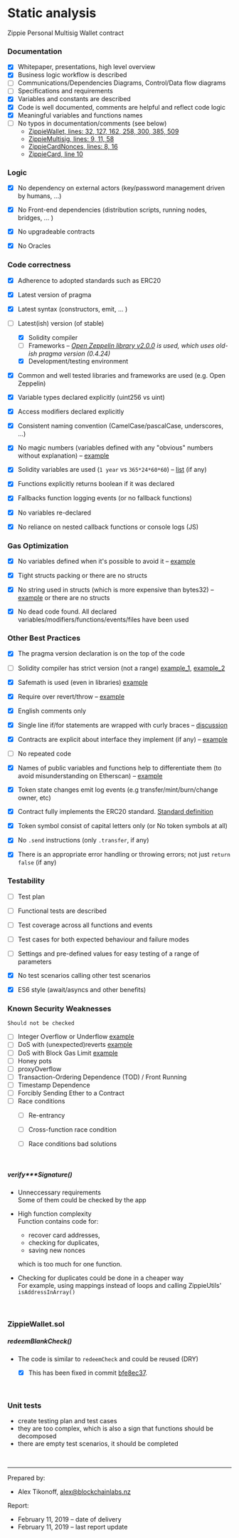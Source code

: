 # Static analysis

Zippie Personal Multisig Wallet contract


### Documentation

 - [x] Whitepaper, presentations, high level overview
 - [x] Business logic workflow is described
 - [ ] Communications/Dependencies Diagrams, Control/Data flow diagrams
 - [ ] Specifications and requirements
 - [X] Variables and constants are described
 - [x] Code is well documented, comments are helpful and reflect code logic
 - [x] Meaningful variables and functions names
 - [ ] No typos in documentation/comments (see below)
 	- [ZippieWallet, lines: 32, 127, 162, 258, 300, 385, 509](https://github.com/BlockchainLabsNZ/zippie-multisig-2/blob/master/contracts/Zippie/ZippieWallet.sol)
 	- [ZippieMultisig, lines: 9, 11, 58](https://github.com/BlockchainLabsNZ/zippie-multisig-2/blob/master/contracts/Zippie/ZippieMultisig.sol)
 	- [ZippieCardNonces, lines: 8, 16](https://github.com/BlockchainLabsNZ/zippie-multisig-2/blob/master/contracts/Zippie/ZippieCardNonces.sol)
 	- [ZippieCard, line 10](https://github.com/BlockchainLabsNZ/zippie-multisig-2/blob/master/contracts/Zippie/ZippieCard.sol)

### Logic

 - [x] No dependency on external actors (key/password management driven by humans, ...)
 - [x] No Front-end dependencies (distribution scripts, running nodes, bridges, ... )
 - [x] No upgradeable contracts
 - [x] No Oracles

 

### Code correctness

 - [x] Adherence to adopted standards such as ERC20
 - [x] Latest version of pragma
 - [x] Latest syntax (constructors, emit, ... )
 - [ ] Latest(ish) version (of stable) 
	 - [x] Solidity compiler
	 - [ ] Frameworks – *[Open Zeppelin library v2.0.0](https://github.com/OpenZeppelin/openzeppelin-solidity/blob/v2.0.0) is used, which uses old-ish pragma version (0.4.24)*
	 - [x] Development/testing environment
 - [x] Common and well tested libraries and frameworks are used (e.g. Open Zeppelin)  
 - [x] Variable types declared explicitly (uint256 vs uint)
 - [x] Access modifiers declared explicitly
 - [x] Consistent naming convention (CamelCase/pascalCase, underscores, ...) 
 - [x] No magic numbers (variables defined with any "obvious" numbers without explanation) – [example](https://github.com/BlockchainLabsNZ/bluzelle-contracts/issues/3)
 - [x] Solidity variables are used (`1 year` vs `365*24*60*60`) – [list](https://solidity.readthedocs.io/en/v0.4.24/units-and-global-variables.html) (if any)
 - [x] Functions explicitly returns boolean if it was declared
 - [x] Fallbacks function logging events (or no fallback functions)
 - [x] No variables re-declared
 - [x] No reliance on nested callback functions or console logs (JS)




### Gas Optimization

 - [x] No variables defined when it's possible to avoid it – [example](https://github.com/BlockchainLabsNZ/wings-private-contracts/issues/2)
 - [x] Tight structs packing or there are no structs
 - [x] No string used in structs (which is more expensive than bytes32) – [example](https://github.com/BlockchainLabsNZ/mothership-sen/issues/3) or there are no structs
 - [x] No dead code found. All declared variables/modifiers/functions/events/files have been used



### Other Best Practices

 - [x] The pragma version declaration is on the top of the code
 - [ ] Solidity compiler has strict version (not a range) [example_1](https://github.com/BlockchainLabsNZ/wings-private-contracts/issues/10), [example_2](https://github.com/BlockchainLabsNZ/leverj-contracts/issues/5)
 - [x] Safemath is used (even in libraries) [example](https://github.com/BlockchainLabsNZ/leverj-contracts/issues/4)
 - [x] Require over revert/throw – [example](https://github.com/BlockchainLabsNZ/wings-private-contracts/issues/13)
 - [x] English comments only
 - [x] Single line if/for statements are wrapped with curly braces – [discussion](https://stackoverflow.com/questions/2125066/is-it-bad-practice-to-use-an-if-statement-without-brackets)
 - [x] Contracts are explicit about interface they implement (if any) – [example](https://github.com/BlockchainLabsNZ/poa-popa/issues/2)
 - [ ] No repeated code
 - [x] Names of public variables and functions help to differentiate them (to avoid misunderstanding on Etherscan) – [example](https://github.com/BlockchainLabsNZ/LINA-TokenERC20/issues/2)
 - [x] Token state changes emit log events (e.g transfer/mint/burn/change owner, etc)
 - [x] Contract fully implements the ERC20 standard. [Standard definition](https://theethereum.wiki/w/index.php/ERC20_Token_Standard)
 - [x] Token symbol consist of capital letters only (or No token symbols at all)
 - [x] No `.send` instructions (only `.transfer`, if any)
 - [x] There is an appropriate error handling or throwing errors; not just `return false` (if any)



### Testability

 - [ ] Test plan 
 - [ ] Functional tests are described
 - [ ] Test coverage across all functions and events
 - [ ] Test cases for both expected behaviour and failure modes
 - [ ] Settings and pre-defined values for easy testing of a range of parameters 
 - [x] No test scenarios calling other test scenarios 
 - [x] ES6 style (await/asyncs and other benefits)

  
### Known Security Weaknesses

	Should not be checked

 - [ ] Integer Overflow or Underflow [example](https://ethereumdev.io/safemath-protect-overflows/)
 - [ ] DoS with (unexpected)reverts [example](https://consensys.github.io/smart-contract-best-practices/known_attacks/#dos-with-unexpected-revert)
 - [ ] DoS with Block Gas Limit [example](https://consensys.github.io/smart-contract-best-practices/known_attacks/#dos-with-block-gas-limit)
 - [ ] Honey pots
 - [ ] proxyOverflow
 - [ ] Transaction-Ordering Dependence (TOD) / Front Running
 - [ ] Timestamp Dependence
 - [ ] Forcibly Sending Ether to a Contract
 - [ ] Race conditions 
	- [ ] Re-entrancy
	- [ ] Cross-function race condition 
	- [ ] Race conditions bad solutions 


<br><!-- ******************************** -->	
	
##### verify***Signature()
- Unneccessary requirements<Br>
Some of them could be checked by the app
	
- High function complexity<Br>
Function contains code for: 
	- recover card addresses,	
	- checking for duplicates,
	- saving new nonces
	
	which is too much for one function. 
	
- Checking for duplicates could be done in a cheaper way<Br>
For example, using mappings instead of loops and calling ZippieUtils' `isAddressInArray()`

<br>

### ZippieWallet.sol

##### redeemBlankCheck()
- The code is similar to `redeemCheck` and could be reused (DRY)
	- [x] This has been fixed in commit [bfe8ec37](https://github.com/zippiehq/personal_multisigs/commit/bfe8ec379987b9caf29f49cb1f0d75dfc3930c61).


<br>

### Unit tests
- create testing plan and test cases
- they are too complex, which is also a sign that functions should be decomposed
- there are empty test scenarios, it should be completed
	


<br><!-- ******************************** -->

___


Prepared by: 

- Alex Tikonoff, [alex@blockchainlabs.nz](alex@blockchainlabs.nz)

Report: 

- February 11, 2019 – date of delivery 
- February 11, 2019 – last report update

<br>


